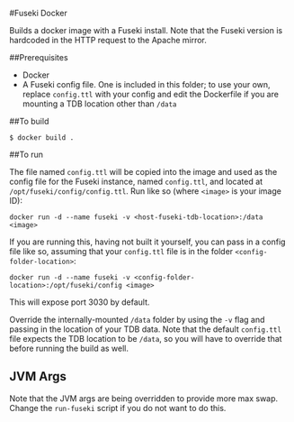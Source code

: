 #Fuseki Docker

Builds a docker image with a Fuseki install. Note that the Fuseki version is hardcoded in the HTTP request to the Apache mirror.

##Prerequisites

- Docker
- A Fuseki config file. One is included in this folder; to use your own, replace `config.ttl` with your config and edit the Dockerfile if you are mounting a TDB location other than `/data`

##To build

    $ docker build .

##To run

The file named `config.ttl` will be copied into the image and used as the config file for the Fuseki instance, named `config.ttl`, and located at `/opt/fuseki/config/config.ttl`. Run like so (where `<image>` is your image ID):

    docker run -d --name fuseki -v <host-fuseki-tdb-location>:/data <image>

If you are running this, having not built it yourself, you can pass in a config file like so, assuming that your `config.ttl` file is in the folder `<config-folder-location>`:

    docker run -d --name fuseki -v <config-folder-location>:/opt/fuseki/config <image>

This will expose port 3030 by default.

Override the internally-mounted `/data` folder by using the `-v` flag and passing in the location of your TDB data. Note that the default `config.ttl` file expects the TDB location to be `/data`, so you will have to override that before running the build as well.

## JVM Args

Note that the JVM args are being overridden to provide more max swap. Change the `run-fuseki` script if you do not want to do this.
